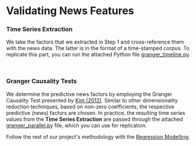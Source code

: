 # Validating News Features

### Time Series Extraction
We take the factors that we extracted in Step 1 and cross-reference them with the news data. The latter is in the format of a time-stamped corpus. To replicate this part, you can run the attached Python file [granger_timeline.py]().

&nbsp;

### Granger Causality Tests
We determine the predictive news factors by employing the Granger Causality Test presented by [Kim (2012)](https://ieeexplore.ieee.org/abstract/document/6244856?casa_token=b3DIUW6sO-0AAAAA:3lAiuuVVVQsyQr_f9LAeYN1AWE2Q_PSl_dTjUdKoYPMyaj2OiD3C3Yso3dA9_OrbB4dw4Gs). Similar to other dimensionality reduction techniques, based on non-zero coefficients, the respective predictive (news) factors are chosen. In practice, the resulting time series values from the **Time Series Extraction** are passed through the attached [granger_parallel.py]() file, which you can use for replication.

Follow the rest of our project's methodology with the [Regression Modelling](https://github.com/philippzi98/food_insecurity_predictions_nlp/tree/main/Step%204%20-%20Regression%20Modelling).
